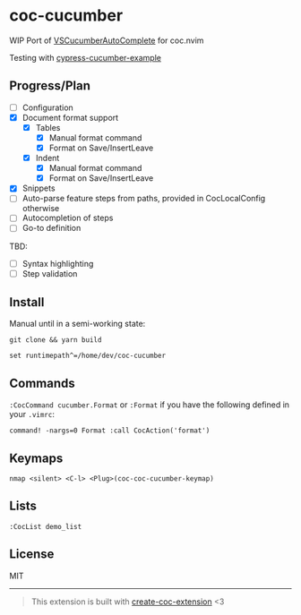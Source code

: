 # coc-cucumber

WIP Port of [VSCucumberAutoComplete](https://github.com/alexkrechik/VSCucumberAutoComplete) for coc.nvim

Testing with [cypress-cucumber-example](https://github.com/Gee19/cypress-cucumber-example)

## Progress/Plan

- [ ] Configuration
- [x] Document format support
  - [x] Tables
    - [x] Manual format command
    - [x] Format on Save/InsertLeave
  - [x] Indent
    - [x] Manual format command
    - [x] Format on Save/InsertLeave
- [x] Snippets
- [ ] Auto-parse feature steps from paths, provided in CocLocalConfig otherwise
- [ ] Autocompletion of steps
- [ ] Go-to definition

TBD:
- [ ] Syntax highlighting
- [ ] Step validation

## Install

Manual until in a semi-working state:

`git clone && yarn build`

`set runtimepath^=/home/dev/coc-cucumber`

## Commands

`:CocCommand cucumber.Format` or `:Format` if you have the following defined in your `.vimrc`:

```
command! -nargs=0 Format :call CocAction('format')
```

## Keymaps

`nmap <silent> <C-l> <Plug>(coc-coc-cucumber-keymap)`

## Lists

`:CocList demo_list`

## License

MIT

---

> This extension is built with [create-coc-extension](https://github.com/fannheyward/create-coc-extension) <3
